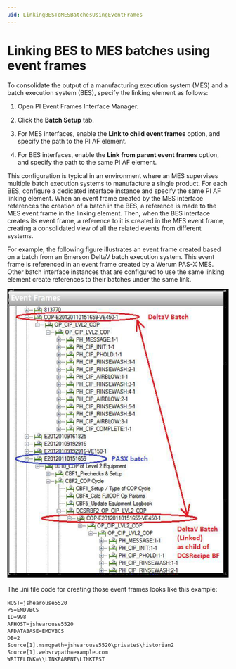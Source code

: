 ```yaml
---
uid: LinkingBESToMESBatchesUsingEventFrames
---
```


# Linking BES to MES batches using event frames

To consolidate the output of a manufacturing execution system (MES) and a batch execution system (BES), specify the linking element as follows:

1. Open PI Event Frames Interface Manager.

2. Click the **Batch Setup** tab.

3. For MES interfaces, enable the **Link to child event frames** option, and specify the path to the PI AF element.

4. For BES interfaces, enable the **Link from parent event frames** option, and specify the path to the same PI AF element.

This configuration is typical in an environment where an MES supervises multiple batch execution systems to manufacture a single product. For each BES, configure a dedicated interface instance and specify the same PI AF linking element. When an event frame created by the MES interface references the creation of a batch in the BES, a reference is made to the MES event frame in the linking element. Then, when the BES interface creates its event frame, a reference to it is created in the MES event frame, creating a consolidated view of all the related events from different systems.

For example, the following figure illustrates an event frame created based on a batch from an Emerson DeltaV batch execution system. This event frame is referenced in an event frame created by a Werum PAS-X MES. Other batch interface instances that are configured to use the same linking element create references to their batches under the same link.

![how interfaces process batch event data](../../images/how-interfaces-process-batch-event-data.png)

The .ini file code for creating those event frames looks like this example:

```text
HOST=jshearouse5520
PS=EMDVBCS
ID=998
AFHOST=jshearouse5520
AFDATABASE=EMDVBCS
DB=2
Source[1].msmqpath=jshearouse5520\private$\historian2
Source[1].websrvpath=example.com
WRITELINK=\\LINKPARENT\LINKTEST
```
